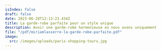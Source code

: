 ```yaml
---
isIndex: false
draft: false
date: 2023-06-28T12:13:23.434Z
title: La garde-robe parfaite pour un style unique
description: Avoir une garde-robe harmonieuse où nous avons uniquement des pièces qui nous font rêver et nous sentir bien, qui nous mettent en valeur avec les meilleurs formes et couleurs adaptées à chacun d’entre nous peut améliorer radicalement notre quotidien.
file: "/pdf/miriamlasserre-la-garde-robe-parfaite.pdf"
image:
  src: /images/uploads/paris-shopping-tours.jpg
---
```

